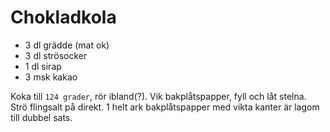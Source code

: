 # Chokladkola

- 3 dl grädde (mat ok)
- 3 dl strösocker
- 1 dl sirap
- 3 msk kakao

Koka till `124 grader`, rör ibland(?).
Vik bakplåtspapper, fyll och låt stelna. Strö flingsalt på direkt.
1 helt ark bakplåtspapper med vikta kanter är lagom till dubbel sats.
